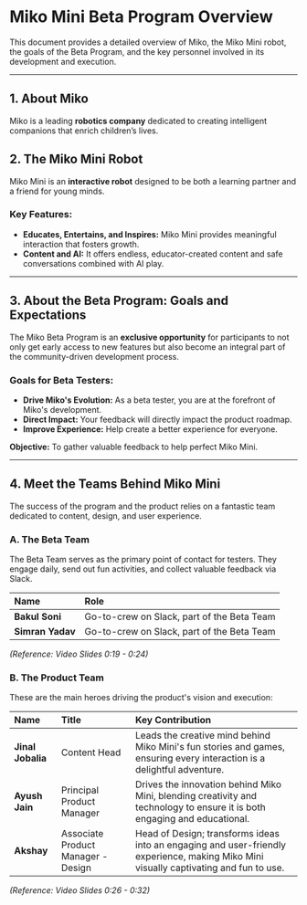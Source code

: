 # Miko Mini Beta Program Overview

This document provides a detailed overview of Miko, the Miko Mini robot, the goals of the Beta Program, and the key personnel involved in its development and execution.

---

## 1. About Miko

Miko is a leading **robotics company** dedicated to creating intelligent companions that enrich children’s lives.

## 2. The Miko Mini Robot

Miko Mini is an **interactive robot** designed to be both a learning partner and a friend for young minds.

### Key Features:
* **Educates, Entertains, and Inspires:** Miko Mini provides meaningful interaction that fosters growth.
* **Content and AI:** It offers endless, educator-created content and safe conversations combined with AI play.

---

## 3. About the Beta Program: Goals and Expectations

The Miko Beta Program is an **exclusive opportunity** for participants to not only get early access to new features but also become an integral part of the community-driven development process.

### Goals for Beta Testers:
* **Drive Miko's Evolution:** As a beta tester, you are at the forefront of Miko's development.
* **Direct Impact:** Your feedback will directly impact the product roadmap.
* **Improve Experience:** Help create a better experience for everyone.

**Objective:** To gather valuable feedback to help perfect Miko Mini.

---

## 4. Meet the Teams Behind Miko Mini

The success of the program and the product relies on a fantastic team dedicated to content, design, and user experience.

### A. The Beta Team
The Beta Team serves as the primary point of contact for testers. They engage daily, send out fun activities, and collect valuable feedback via Slack.

| Name | Role |
| :--- | :--- |
| **Bakul Soni** | Go-to-crew on Slack, part of the Beta Team |
| **Simran Yadav** | Go-to-crew on Slack, part of the Beta Team |

*(Reference: Video Slides 0:19 - 0:24)*

### B. The Product Team
These are the main heroes driving the product's vision and execution:

| Name | Title | Key Contribution |
| :--- | :--- | :--- |
| **Jinal Jobalia** | Content Head | Leads the creative mind behind Miko Mini's fun stories and games, ensuring every interaction is a delightful adventure. |
| **Ayush Jain** | Principal Product Manager | Drives the innovation behind Miko Mini, blending creativity and technology to ensure it is both engaging and educational. |
| **Akshay** | Associate Product Manager - Design | Head of Design; transforms ideas into an engaging and user-friendly experience, making Miko Mini visually captivating and fun to use. |

*(Reference: Video Slides 0:26 - 0:32)*
